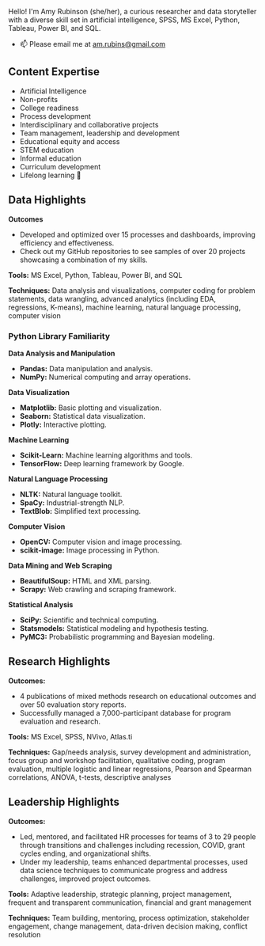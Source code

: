 Hello! I'm Amy Rubinson (she/her), a curious researcher and data storyteller with a diverse skill set in artificial intelligence, SPSS, MS Excel, Python, Tableau, Power BI, and SQL.

- 📫 Please email me at am.rubins@gmail.com


## Content Expertise
- Artificial Intelligence
- Non-profits
- College readiness
- Process development
- Interdisciplinary and collaborative projects
- Team management, leadership and development
- Educational equity and access
- STEM education
- Informal education
- Curriculum development
- Lifelong learning 🙂

## Data Highlights
**Outcomes**
- Developed and optimized over 15 processes and dashboards, improving efficiency and effectiveness.
- Check out my GitHub repositories to see samples of over 20 projects showcasing a combination of my skills.

**Tools:** MS Excel, Python, Tableau, Power BI, and SQL

**Techniques:** Data analysis and visualizations, computer coding for problem statements, data wrangling, advanced analytics (including EDA, regressions, K-means), machine learning, natural language processing, computer vision

### Python Library Familiarity
**Data Analysis and Manipulation**
- **Pandas:** Data manipulation and analysis.
- **NumPy:** Numerical computing and array operations.

**Data Visualization**
- **Matplotlib:** Basic plotting and visualization.
- **Seaborn:** Statistical data visualization.
- **Plotly:** Interactive plotting.

**Machine Learning**
- **Scikit-Learn:** Machine learning algorithms and tools.
- **TensorFlow:** Deep learning framework by Google.

**Natural Language Processing**
- **NLTK:** Natural language toolkit.
- **SpaCy:** Industrial-strength NLP.
- **TextBlob:** Simplified text processing.

**Computer Vision**
- **OpenCV:** Computer vision and image processing.
- **scikit-image:** Image processing in Python.

**Data Mining and Web Scraping**
- **BeautifulSoup:** HTML and XML parsing.
- **Scrapy:** Web crawling and scraping framework.

**Statistical Analysis**
- **SciPy:** Scientific and technical computing.
- **Statsmodels:** Statistical modeling and hypothesis testing.
- **PyMC3:** Probabilistic programming and Bayesian modeling.

## Research Highlights
**Outcomes:**
- 4 publications of mixed methods research on educational outcomes and over 50 evaluation story reports.
- Successfully managed a 7,000-participant database for program evaluation and research.

**Tools:** MS Excel, SPSS, NVivo, Atlas.ti

**Techniques:** Gap/needs analysis, survey development and administration, focus group and workshop facilitation, qualitative coding, program evaluation, multiple logistic and linear regressions, Pearson and Spearman correlations, ANOVA, t-tests, descriptive analyses

## Leadership Highlights
**Outcomes:**
- Led, mentored, and facilitated HR processes for teams of 3 to 29 people through transitions and challenges including recession, COVID, grant cycles ending, and organizational shifts.
- Under my leadership, teams enhanced departmental processes, used data science techniques to communicate progress and address challenges, improved project outcomes.


**Tools:** Adaptive leadership, strategic planning, project management, frequent and transparent communication, financial and grant management

**Techniques:** Team building, mentoring, process optimization, stakeholder engagement, change management, data-driven decision making, conflict resolution



